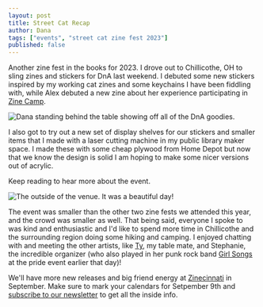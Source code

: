 ```yaml
---
layout: post
title: Street Cat Recap
author: Dana
tags: ["events", "street cat zine fest 2023"]
published: false
---
```


Another zine fest in the books for 2023. I drove out to Chillicothe, OH to sling zines and stickers for DnA last weekend. I debuted some new stickers inspired by my working cat zines and some keychains I have been fiddling with, while Alex debuted a new zine about her experience participating in [Zine Camp](https://www.dnaartists.net/2023/07/29/zine-camp-recap.html).

![Dana standing behind the table showing off all of the DnA goodies.](/assets/img/post/2023_08_22_sczfrecap1.jpg)

I also got to try out a new set of display shelves for our stickers and smaller items that I made with a laser cutting machine in my public library maker space. I made these with some cheap plywood from Home Depot but now that we know the design is solid I am hoping to make some nicer versions out of acrylic.

Keep reading to hear more about the event.

<!--more-->

![The outside of the venue. It was a beautiful day!](/assets/img/post/2023_08_22_sczfrecap2.jpg)

The event was smaller than the other two zine fests we attended this year, and the crowd was smaller as well. That being said, everyone I spoke to was kind and enthusiastic and I'd like to spend more time in Chillicothe and the surrounding region doing some hiking and camping. I enjoyed chatting with and meeting the other artists, like [Ty](https://www.instagram.com/tjwwrites/), my table mate, and Stephanie, the incredible organizer (who also played in her punk rock band [Girl Songs](https://www.instagram.com/thegirlsongs/) at the pride event earlier that day)!

We'll have more new releases and big friend energy at [Zinecinnati](https://www.zinecinnati.com/) in September. Make sure to mark your calendars for Setpember 9th and [subscribe to our newsletter](https://pencilbooth.com/dna) to get all the inside info.
